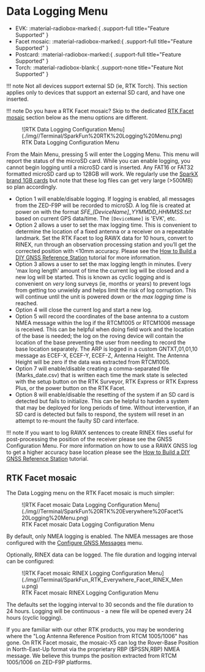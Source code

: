 # Data Logging Menu

<!--
Compatibility Icons
====================================================================================

:material-radiobox-marked:{ .support-full title="Feature Supported" }
:material-radiobox-indeterminate-variant:{ .support-partial title="Feature Partially Supported" }
:material-radiobox-blank:{ .support-none title="Feature Not Supported" }
-->

<div class="grid cards fill" markdown>

- EVK: :material-radiobox-marked:{ .support-full title="Feature Supported" }
- Facet mosaic: :material-radiobox-marked:{ .support-full title="Feature Supported" }
- Postcard: :material-radiobox-marked:{ .support-full title="Feature Supported" }
- Torch: :material-radiobox-blank:{ .support-none title="Feature Not Supported" }

</div>

!!! note
	Not all devices support external SD (ie, RTK Torch). This section applies only to devices that support an external SD card, and have one inserted.

!!! note
	Do you have a RTK Facet mosaic? Skip to the dedicated [RTK Facet mosaic](#rtk-facet-mosaic) section below as the menu options are different.

<figure markdown>
![RTK Data Logging Configuration Menu](./img//Terminal/SparkFun%20RTK%20Logging%20Menu.png)
<figcaption markdown>
RTK Data Logging Configuration Menu
</figcaption>
</figure>

From the Main Menu, pressing 5 will enter the Logging Menu. This menu will report the status of the microSD card. While you can enable logging, you cannot begin logging until a microSD card is inserted. Any FAT16 or FAT32 formatted microSD card up to 128GB will work. We regularly use the [SparkX brand 1GB cards](https://www.sparkfun.com/products/15107) but note that these log files can get very large (>500MB) so plan accordingly.

- Option 1 will enable/disable logging. If logging is enabled, all messages from the ZED-F9P will be recorded to microSD. A log file is created at power on with the format *SFE_[DeviceName]_YYMMDD_HHMMSS.txt* based on current GPS data/time. The `[DeviceName]` is 'EVK', etc.
- Option 2 allows a user to set the max logging time. This is convenient to determine the location of a fixed antenna or a receiver on a repeatable landmark. Set the RTK Facet to log RAWX data for 10 hours, convert to RINEX, run through an observation processing station and you’ll get the corrected position with <10mm accuracy. Please see the [How to Build a DIY GNSS Reference Station](https://learn.sparkfun.com/tutorials/how-to-build-a-diy-gnss-reference-station) tutorial for more information.
- Option 3 allows a user to set the max logging length in minutes. Every 'max long length' amount of time the current log will be closed and a new log will be started. This is known as cyclic logging and is convenient on *very* long surveys (ie, months or years) to prevent logs from getting too unwieldy and helps limit the risk of log corruption. This will continue until the unit is powered down or the *max logging time* is reached.
- Option 4 will close the current log and start a new log.
- Option 5 will record the coordinates of the base antenna to a custom NMEA message within the log if the RTCM1005 or RTCM1006 message is received. This can be helpful when doing field work and the location of the base is needed; the log on the roving device will contain the location of the base preventing the user from needing to record the base location separately. The ARP is logged in a custom GNTXT,01,01,10 message as ECEF-X, ECEF-Y, ECEF-Z, Antenna Height. The Antenna Height will be zero if the data was extracted from RTCM1005.
- Option 7 will enable/disable creating a comma-separated file (Marks_date.csv) that is written each time the mark state is selected with the setup button on the RTK Surveyor, RTK Express or RTK Express Plus, or the power button on the RTK Facet.
- Option 8 will enable/disable the resetting of the system if an SD card is detected but fails to initialize. This can be helpful to harden a system that may be deployed for long periods of time. Without intervention, if an SD card is detected but fails to respond, the system will reset in an attempt to re-mount the faulty SD card interface.

!!! note
	If you want to log RAWX sentences to create RINEX files useful for post-processing the position of the receiver please see the GNSS Configuration Menu. For more information on how to use a RAWX GNSS log to get a higher accuracy base location please see the [How to Build a DIY GNSS Reference Station](https://learn.sparkfun.com/tutorials/how-to-build-a-diy-gnss-reference-station#gather-raw-gnss-data) tutorial.

## RTK Facet mosaic

The Data Logging menu on the RTK Facet mosaic is much simpler:

<figure markdown>
![RTK Facet mosaic Data Logging Configuration Menu](./img//Terminal/SparkFun%20RTK%20Everywhere%20Facet%20Logging%20Menu.png)
<figcaption markdown>
RTK Facet mosaic Data Logging Configuration Menu
</figcaption>
</figure>

By default, only NMEA logging is enabled. The NMEA messages are those configured with the [Configure GNSS Messages](./menu_messages.md#rtk-facet-mosaic) menu.

Optionally, RINEX data can be logged. The file duration and logging interval can be configured:

<figure markdown>
![RTK Facet mosaic RINEX Logging Configuration Menu](./img//Terminal/SparkFun_RTK_Everywhere_Facet_RINEX_Menu.png)
<figcaption markdown>
RTK Facet mosaic RINEX Logging Configuration Menu
</figcaption>
</figure>

The defaults set the logging interval to 30 seconds and the file duration to 24 hours. Logging will be continuous - a new file will be opened every 24 hours (cyclic logging).

If you are familiar with our other RTK products, you may be wondering where the "Log Antenna Reference Position from RTCM 1005/1006" has gone. On RTK Facet mosaic, the mosaic-X5 can log the Rover-Base Position in North-East-Up format via the proprietary RBP ($PSSN,RBP) NMEA message. We believe this trumps the position extracted from RTCM 1005/1006 on ZED-F9P platforms.